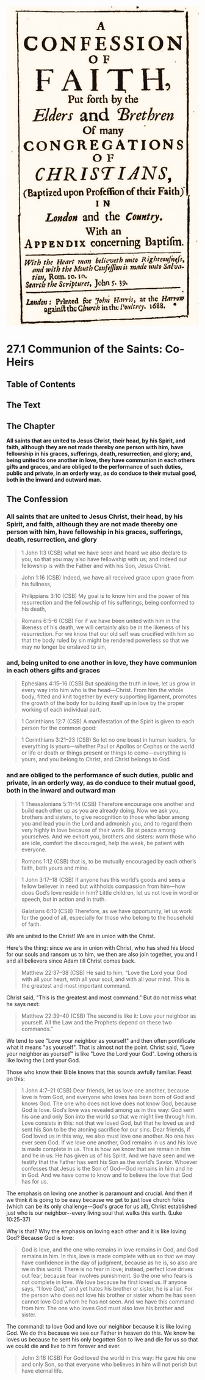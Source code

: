 <img class="intro-right" src="art-1689.png">

# 27.1 Communion of the Saints: Co-Heirs

## Table of Contents

<!-- toc -->

## The Text

## The Chapter

**All saints that are united to Jesus Christ, their head, by his Spirit, and faith, although they are not made thereby one person with him, have fellowship in his graces, sufferings, death, resurrection, and glory; and, being united to one another in love, they have communion in each others gifts and graces, and are obliged to the performance of such duties, public and private, in an orderly way, as do conduce to their mutual good, both in the inward and outward man.**

## The Confession

### All saints that are united to Jesus Christ, their head, by his Spirit, and faith, although they are not made thereby one person with him, have fellowship in his graces, sufferings, death, resurrection, and glory

>1 John 1:3 (CSB) what we have seen and heard we also declare to you, so that you may also have fellowship with us; and indeed our fellowship is with the Father and with his Son, Jesus Christ.

>John 1:16 (CSB) Indeed, we have all received grace upon grace from his fullness,

>Philippians 3:10 (CSB) My goal is to know him and the power of his resurrection and the fellowship of his sufferings, being conformed to his death,

>Romans 6:5–6 (CSB) For if we have been united with him in the likeness of his death, we will certainly also be in the likeness of his resurrection. For we know that our old self was crucified with him so that the body ruled by sin might be rendered powerless so that we may no longer be enslaved to sin,

### and, being united to one another in love, they have communion in each others gifts and graces

>Ephesians 4:15–16 (CSB) But speaking the truth in love, let us grow in every way into him who is the head—Christ. From him the whole body, fitted and knit together by every supporting ligament, promotes the growth of the body for building itself up in love by the proper working of each individual part.

>1 Corinthians 12:7 (CSB) A manifestation of the Spirit is given to each person for the common good:

>1 Corinthians 3:21–23 (CSB) So let no one boast in human leaders, for everything is yours—whether Paul or Apollos or Cephas or the world or life or death or things present or things to come—everything is yours, and you belong to Christ, and Christ belongs to God.

### and are obliged to the performance of such duties, public and private, in an orderly way, as do conduce to their mutual good, both in the inward and outward man

>1 Thessalonians 5:11–14 (CSB) Therefore encourage one another and build each other up as you are already doing. Now we ask you, brothers and sisters, to give recognition to those who labor among you and lead you in the Lord and admonish you, and to regard them very highly in love because of their work. Be at peace among yourselves. And we exhort you, brothers and sisters: warn those who are idle, comfort the discouraged, help the weak, be patient with everyone.

>Romans 1:12 (CSB) that is, to be mutually encouraged by each other’s faith, both yours and mine.

>1 John 3:17–18 (CSB) If anyone has this world’s goods and sees a fellow believer in need but withholds compassion from him—how does God’s love reside in him? Little children, let us not love in word or speech, but in action and in truth.

>Galatians 6:10 (CSB) Therefore, as we have opportunity, let us work for the good of all, especially for those who belong to the household of faith.

We are united to the Christ! We are in union with the Christ.

Here's the thing: since we are in union with Christ, who has shed his blood for our souls and ransom us to him, we then are also join together, you and I and all believers since Adam till Christ comes back.

>Matthew 22:37–38 (CSB) He said to him, “Love the Lord your God with all your heart, with all your soul, and with all your mind. This is the greatest and most important command.

Christ said, "This is the greatest and most command." But do not miss what he says next:

>Matthew 22:39–40 (CSB) The second is like it: Love your neighbor as yourself. All the Law and the Prophets depend on these two commands.”

We tend to see "Love your neighbor as yourself" and then often pontificate what it means "as yourself". That is almost not the point. Christ said, "Love your neighbor as yourself" is like "Love the Lord your God". Loving others is like loving the Lord your God.

Those who know their Bible knows that this sounds awfully familiar. Feast on this:

>1 John 4:7–21 (CSB) Dear friends, let us love one another, because love is from God, and everyone who loves has been born of God and knows God. The one who does not love does not know God, because God is love. God’s love was revealed among us in this way: God sent his one and only Son into the world so that we might live through him. Love consists in this: not that we loved God, but that he loved us and sent his Son to be the atoning sacrifice for our sins. Dear friends, if God loved us in this way, we also must love one another. No one has ever seen God. If we love one another, God remains in us and his love is made complete in us. This is how we know that we remain in him and he in us: He has given us of his Spirit. And we have seen and we testify that the Father has sent his Son as the world’s Savior. Whoever confesses that Jesus is the Son of God—God remains in him and he in God. And we have come to know and to believe the love that God has for us.

The emphasis on loving one another is paramount and crucial. And then if we think it is going to be easy because we get to just love church folks (which can be its only challenge--God's grace for us all), Christ established just who is our neighbor--every living soul that walks this earth. (Luke 10:25-37)

Why is that? Why the emphasis on loving each other and it is like loving God? Because God is love:

>God is love, and the one who remains in love remains in God, and God remains in him. In this, love is made complete with us so that we may have confidence in the day of judgment, because as he is, so also are we in this world. There is no fear in love; instead, perfect love drives out fear, because fear involves punishment. So the one who fears is not complete in love. We love because he first loved us. If anyone says, “I love God,” and yet hates his brother or sister, he is a liar. For the person who does not love his brother or sister whom he has seen cannot love God whom he has not seen. And we have this command from him: The one who loves God must also love his brother and sister.

The command: to love God and love our neighbor because it is like loving God. We do this because we see our Father in heaven do this. We know he loves us because he sent his only begotten Son to live and die for us so that we could die and live to him forever and ever.

>John 3:16 (CSB) For God loved the world in this way: He gave his one and only Son, so that everyone who believes in him will not perish but have eternal life.
